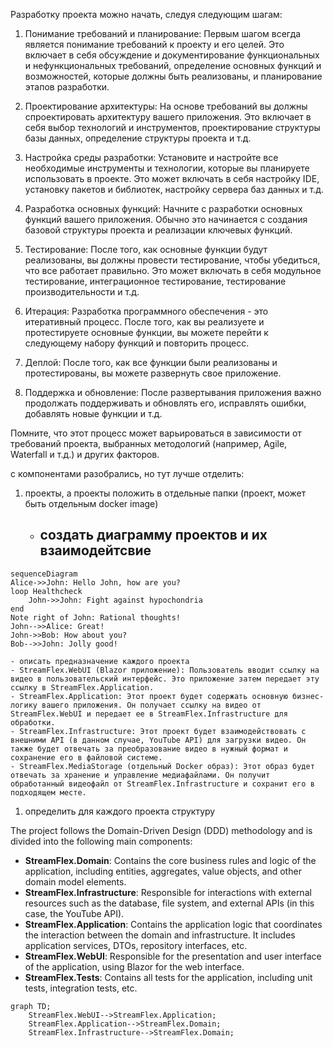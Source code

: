 ﻿Разработку проекта можно начать, следуя следующим шагам:

1. Понимание требований и планирование: Первым шагом всегда является понимание требований к проекту и его целей. Это включает в себя обсуждение и документирование функциональных и нефункциональных требований, определение основных функций и возможностей, которые должны быть реализованы, и планирование этапов разработки.

2. Проектирование архитектуры: На основе требований вы должны спроектировать архитектуру вашего приложения. Это включает в себя выбор технологий и инструментов, проектирование структуры базы данных, определение структуры проекта и т.д.

3. Настройка среды разработки: Установите и настройте все необходимые инструменты и технологии, которые вы планируете использовать в проекте. Это может включать в себя настройку IDE, установку пакетов и библиотек, настройку сервера баз данных и т.д.

4. Разработка основных функций: Начните с разработки основных функций вашего приложения. Обычно это начинается с создания базовой структуры проекта и реализации ключевых функций.

5. Тестирование: После того, как основные функции будут реализованы, вы должны провести тестирование, чтобы убедиться, что все работает правильно. Это может включать в себя модульное тестирование, интеграционное тестирование, тестирование производительности и т.д.

6. Итерация: Разработка программного обеспечения - это итеративный процесс. После того, как вы реализуете и протестируете основные функции, вы можете перейти к следующему набору функций и повторить процесс.

7. Деплой: После того, как все функции были реализованы и протестированы, вы можете развернуть свое приложение.

8. Поддержка и обновление: После развертывания приложения важно продолжать поддерживать и обновлять его, исправлять ошибки, добавлять новые функции и т.д.

Помните, что этот процесс может варьироваться в зависимости от требований проекта, выбранных методологий (например, Agile, Waterfall и т.д.) и других факторов.


с компонентами разобрались, но тут лучше отделить:
1. проекты, а проекты положить в отдельные папки (проект, может быть отдельным docker image)
   - создать диаграмму проектов и их взаимодейтсвие
      - 
```
sequenceDiagram
Alice->>John: Hello John, how are you?
loop Healthcheck
    John->>John: Fight against hypochondria
end
Note right of John: Rational thoughts!
John-->>Alice: Great!
John->>Bob: How about you?
Bob-->>John: Jolly good!
```
    - описать предназначение каждого проекта
    - StreamFlex.WebUI (Blazor приложение): Пользователь вводит ссылку на видео в пользовательский интерфейс. Это приложение затем передает эту ссылку в StreamFlex.Application.
    - StreamFlex.Application: Этот проект будет содержать основную бизнес-логику вашего приложения. Он получает ссылку на видео от StreamFlex.WebUI и передает ее в StreamFlex.Infrastructure для обработки.
    - StreamFlex.Infrastructure: Этот проект будет взаимодействовать с внешними API (в данном случае, YouTube API) для загрузки видео. Он также будет отвечать за преобразование видео в нужный формат и сохранение его в файловой системе.
    - StreamFlex.MediaStorage (отдельный Docker образ): Этот образ будет отвечать за хранение и управление медиафайлами. Он получит обработанный видеофайл от StreamFlex.Infrastructure и сохранит его в подходящем месте.


1. определить для каждого проекта структуру

The project follows the Domain-Driven Design (DDD) methodology and is divided into the following main components:
- **StreamFlex.Domain**: Contains the core business rules and logic of the application, including entities, aggregates, value objects, and other domain model elements.
- **StreamFlex.Infrastructure**: Responsible for interactions with external resources such as the database, file system, and external APIs (in this case, the YouTube API).
- **StreamFlex.Application**: Contains the application logic that coordinates the interaction between the domain and infrastructure. It includes application services, DTOs, repository interfaces, etc.
- **StreamFlex.WebUI**: Responsible for the presentation and user interface of the application, using Blazor for the web interface.
- **StreamFlex.Tests**: Contains all tests for the application, including unit tests, integration tests, etc.


```mermaid
graph TD;
    StreamFlex.WebUI-->StreamFlex.Application;
    StreamFlex.Application-->StreamFlex.Domain;
    StreamFlex.Infrastructure-->StreamFlex.Domain;
```